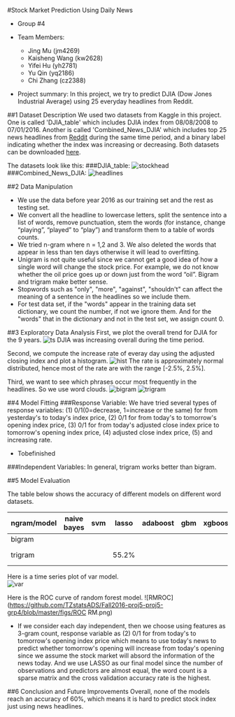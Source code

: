 #Stock Market Prediction Using Daily News
+ Group #4
+ Team Members:
  + Jing Mu (jm4269)
  + Kaisheng Wang (kw2628)
  + Yifei Hu (yh2781)
  + Yu Qin (yq2186)
  + Chi Zhang (cz2388)
  
+ Project summary: In this project, we try to predict DJIA (Dow Jones Industrial Average) using 25 everyday headlines from Reddit.

##1 Dataset Description
We used two datasets from Kaggle in this project. One is called 'DJIA_table' which includes DJIA index from 08/08/2008 to 07/01/2016. Another is called 'Combined_News_DJIA' which includes top 25 news headlines from [Reddit](https://www.reddit.com/r/worldnews/) during the same time period, and a binary label indicating whether the index was increasing or decreasing. Both datasets can be downloaded [here](https://www.kaggle.com/aaron7sun/stocknews/downloads/stocknews.zip).

The datasets look like this:
###DJIA_table:
![stockhead](https://github.com/TZstatsADS/Fall2016-proj5-proj5-grp4/blob/master/figs/stockhead.png)
###Combined_News_DJIA:
![headlines](https://github.com/TZstatsADS/Fall2016-proj5-proj5-grp4/blob/master/figs/headlines.png)

##2 Data Manipulation
+ We use the data before year 2016 as our training set and the rest as testing set.  
+ We convert all the headline to lowercase letters, split the sentence into a list of words, remove punctuation, stem the words (for instance, change “playing”, “played” to “play”) and transform them to a table of words counts.  
+ We tried n-gram where n = 1,2 and 3. We also deleted the words that appear in less than ten days otherwise it will lead to overfitting.  
+ Unigram is not quite useful since we cannot get a good idea of how a single word will change the stock price. For example, we do not know whether the oil price goes up or down just from the word “oil”. Bigram and trigram make better sense.  
+ Stopwords such as "only", "more", "against", "shouldn't" can affect the meaning of a sentence in the headlines so we include them.  
+ For test data set, if the "words" appear in the training data set dictionary, we count the number, if not we ignore them. And for the "words" that in the dictionary and not in the test set, we assign count 0.

##3 Exploratory Data Analysis
First, we plot the overall trend for DJIA for the 9 years.
![ts](https://github.com/TZstatsADS/Fall2016-proj5-proj5-grp4/blob/master/figs/ts1.png)
DJIA was increasing overall during the time period.

Second, we compute the increase rate of everay day using the adjusted closing index and plot a histogram.
![hist](https://github.com/TZstatsADS/Fall2016-proj5-proj5-grp4/blob/master/figs/hist1.png)
The rate is approximately normal distributed, hence most of the rate are with the range [-2.5%, 2.5%].

Third, we want to see which phrases occur most frequently in the headlines. So we use word clouds.
![bigram](https://github.com/TZstatsADS/Fall2016-proj5-proj5-grp4/blob/master/figs/wc2.png)
![trigram](https://github.com/TZstatsADS/Fall2016-proj5-proj5-grp4/blob/master/figs/wc3.png)

##4 Model Fitting
###Response Variable:
We have tried several types of response variables: (1) 0/1(0=decrease, 1=increase or the same) for from yesterday's to today's index price, (2) 0/1 for from today's to tomorrow's opening index price, (3) 0/1 for from today's adjusted close index price to tomorrow's opening index price, (4) adjusted close index price, (5) and increasing rate.  
+ Tobefinished

###Independent Variables:
In general, trigram works better than bigram.

##5 Model Evaluation

The table below shows the accuracy of different models on different word datasets.  

ngram/model | naive bayes |  svm  | lasso | adaboost |  gbm  | xgboost | random forest |  var  
------------|-------------|-------|-------|----------|-------|---------|---------------|------ 
bigram      |             |       |       |          |       |         |               |  48%
trigram     |             |       | 55.2% |          |       |         |               | **57.6%**

Here is a time series plot of var model.  
![var](https://github.com/TZstatsADS/Fall2016-proj5-proj5-grp4/blob/master/figs/VAR_3_gram.png)

Here is the ROC curve of random forest model.
![RMROC](https://github.com/TZstatsADS/Fall2016-proj5-proj5-grp4/blob/master/figs/ROC RM.png)

+ If we consider each day independent, then we choose using features as 3-gram count, response variable as (2) 0/1 for from today's to tomorrow's opening index price which means to use today's news to predict whether tomorrow's opening will increase from today's opening since we assume the stock market will absord the information of the news today. And we use LASSO as our final model since the number of observations and predictors are almost equal, the word count is a sparse matrix and the cross validation accuracy rate is the highest.

##6 Conclusion and Future Improvements
Overall, none of the models reach an accuracy of 60%, which means it is hard to predict stock index just using news headlines. 
